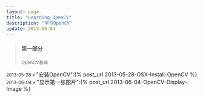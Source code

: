 ```yaml
---
layout: page
title: "Learning OpenCV"
description: "学习OpenCV"
update: 2013-06-04
---
```


<section>
        <blockquote><h4>第一部分</h4><small>OpenCV基础</small></blockquote></li>
        <small>2013-05-28 » </small>"安装OpenCV":{% post_url 2013-05-28-OSX-Install-OpenCV %}
        <small>2013-06-04 » </small>"显示第一张图片":{% post_url 2013-06-04-OpenCV-Display-Image %}
</section>
